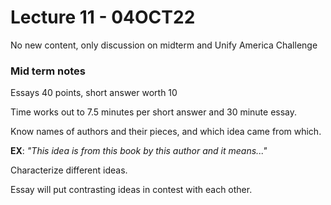 # Lecture 11 - 04OCT22
 No new content, only discussion on midterm and Unify America Challenge

### Mid term notes
Essays 40 points, short answer worth 10

Time works out to 7.5 minutes per short answer and 30 minute essay.

Know names of authors and their pieces, and which idea came from which.

**EX**: *"This idea is from this book by this author and it means..."*

Characterize different ideas.

Essay will put contrasting ideas in contest with each other.